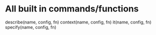 # All built in commands/functions
describe(name, config, fn)
context(name, config, fn)
it(name, config, fn)
specify(name, config, fn)